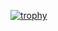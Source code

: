 
[![trophy](https://github-profile-trophy.vercel.app/?username=BreezeDE)](https://github.com/ryo-ma/github-profile-trophy)
